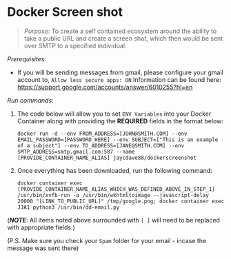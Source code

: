 # Docker Screen shot
> *Purpose*: To create a self contained ecosystem around the ability to take a public URL and create a screen shot, which then would be sent over SMTP to a specified individual. 

_Prerequisites_:
* If you will be sending messages from gmail, please configure your gmail account to, `Allow less secure apps: ON` Information can be found here: https://support.google.com/accounts/answer/6010255?hl=en

_Run commands_:

1. The code below will allow you to set `ENV Variables` into your Docker Container along with providing the **REQUIRED** fields in the format below:

    ```docker run -d --env FROM_ADDRESS=[JOHN@SMITH.COM] --env EMAIL_PASSWORD=[PASSWORD_HERE] --env SUBJECT=["This is an example of a subject"] --env TO_ADDRESS=[JANE@SMITH.COM] --env SMTP_ADDRESS=smtp.gmail.com:587 --name [PROVIDE_CONTAINER_NAME_ALIAS] jaycdave88/dockerscreenshot```

2. Once everything has been downloaded, run the following command:

    ```docker container exec [PROVIDE_CONTAINER_NAME_ALIAS_WHICH_WAS_DEFINED_ABOVE_IN_STEP_1] /usr/bin/xvfb-run -a /usr/bin/wkhtmltoimage --javascript-delay 20000 "[LINK_TO_PUBLIC_URL]" /tmp/google.png; docker container exec JJA1 python3 /usr/bin/dd-email.py```
    
(***NOTE***: All items noted above surrounded with `[ ]` will need to be replaced with appropriate fields.)

(P.S. Make sure you check your `Spam` folder for your email - incase the message was sent there)

